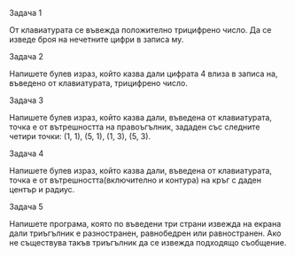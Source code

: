 Задача 1

От клавиатурата се въвежда положително трицифрено число. Да се изведе броя на нечетните цифри в записа му.

Задача 2

Напишете булев израз, който казва дали цифрата 4 влиза в записа на, въведено от клавиатурата, трицифрено число.

Задача 3

Напишете булев израз, който казва дали, въведена от клавиатурата, точка е от вътрешността на правоъгълник, зададен със следните четири точки: (1, 1), (5, 1), (1, 3), (5, 3).

Задача 4

Напишете булев израз, който казва дали, въведена от клавиатурата, точка е от вътрешността(включително и контура) на кръг с даден център и радиус.

Задача 5

Напишете програма, която по въведени три страни извежда на екрана дали триъгълник е разностранен, равнобедрен или равностранен. Ако не съществува такъв триъгълник да се извежда подходящо съобщение.

